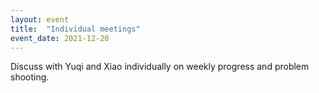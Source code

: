 ```yaml
---
layout: event
title:  "Individual meetings"
event_date: 2021-12-20
---
```


Discuss with Yuqi and Xiao individually on weekly progress and problem shooting.
